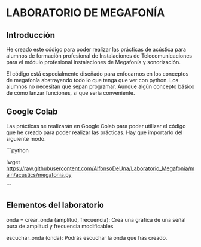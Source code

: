 # LABORATORIO DE MEGAFONÍA

## Introducción

He creado este código para poder realizar las prácticas de acústica
para alumnos de formación profesional de Instalaciones de Telecomunicaciones para
el módulo profesional Instalaciones de Megafonía y sonorización. 

El código está especialmente diseñado para enfocarnos en los conceptos de megafonía
abstrayendo todo lo que tenga que ver con python. Los alumnos no necesitan que
sepan programar. Aunque algún concepto básico de cómo lanzar funciones, sí que sería
conveniente.

## Google Colab

Las prácticas se realizarán en Google Colab para poder utilizar el código que he creado
para poder realizar las prácticas. Hay que importarlo del siguiente modo.

´´´python

!wget https://raw.githubusercontent.com/AlfonsoDeUna/Laboratorio_Megafonia/main/acustics/megafonia.py

´´´

## Elementos del laboratorio

onda = crear_onda (amplitud, frecuencia): Crea una gráfica de una señal pura de amplitud y frecuencia modificables

escuchar_onda (onda): Podrás escuchar la onda que has creado.